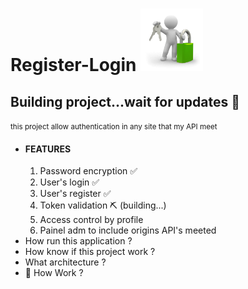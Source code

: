 <h1>Register-Login <img src="./src/main/resources/IMAGENS/login.png" width="100"></h1> 
<h2>Building project...wait for updates &#128556; </h2>
<small>this project allow authentication in any site that my API meet</small>
<ul>
    <li>
        <h4>FEATURES</h4>
        <ol>
            <li>Password encryption &#9989;</li>
            <li> User's login &#9989;</li>
            <li>User's register  &#9989; </li>
            <li>Token validation &#9935; (building...)</li>
            <li>Access control by profile</li>
            <li>Painel adm to include origins API's meeted
        </ol>
    </li>
    <li>How run this application ?</li>
    <li>How know if this project work ?</li>
    <li>What architecture ?</li>
    <li>&#129302; How Work ?</li>
    
<ul>
